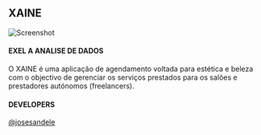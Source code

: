 
## XAINE

![Screenshot](https://ci3.googleusercontent.com/mail-img-att/AGAZnRpnxNG1Tua0rZ2Q3x1hTBA_7G1gKefbdqynIEYet6XFbIiEjewSimckxxAWFg1sd7ukzmMwR_pRs0fn7z_4OFwmTJjNBay0c6r3Sxp0B8ZxWfAx3RrGOCAEY3oztZgjGSF5wUZrc1Xp9RgDYCFC2rNHCOzwWkSArIuzzGU1yfNb7208HGkhHqkyL-7JDtZiV6L2Mvl3K5DcH-pTYSzbagg470NBd2z6ogO7s1BoMPcS8RhT-_r7uj3NkxYajSfQwZWnNT7eBPHsu_qt4INFU5WL9dBYoLfc_qnvnc_4l01nXsXVkHBL9CPrB91P814_b-_Xvdvb7S_D3Vy6K9x93fhaCugPU-GP7rjQMwK-xPlVjBMkaEL_kCddSR_IuffuRv4DaPYy_MIHcR8u7dVE4yHtfjv8XuQYTupvEviaumEctfS1H1l0v7W44nJj6DVz3qsevnV8Qe9p8HGYyFGfffDXO9M5x4w56XCFF9DplIP9gbhCbgVGGo1V9DYTaN_WFuRRRi4qxJGBktasY0y-5c_DjdUWp_QA0GFOfkxyF8Y_Gzx9VZaWHWiuwoE0e0iiNw5g8WVwBFgjtFVO_kqZiS2PuWUp6_ZwakU9e9eck956cD2289cDDzFDEdH8YpCtjfd3m1B9wHFBcvW_HUVYwYzrnEleOPEDyPYp--kpHIhGCTPneZ2SEPLBUQY81tWGhUNvtKRsgKWN7NJCHgubRqgtuTW-eQQDIbwJy0JuJsR8uBCUnqRPvMTERJjJbjv8yaMubMTV9H2mXcHwyvHg_xzO5H9h7CKb-ucEgiwX1ki0NVFp_RuFASkLWNnS2_GXlxZS2jC2VILdB1LmbLx1nQ_pvRT2HCQ6FZz7E-UI-bFnErPA0ZOIneNCq-iehdG4d1CthI3A_9eoJSZtHxxzbNW-tRMOiPCEoQEfNzTGEyThq_leo7cuym5cPs-QUeoFpjspzv0xaqGF9zwamRRnIXPZKXKf7I9ia5_SyMQgGGb9P0UM6krAmY7vqE6uzkAndGlhKKcmXQyao85Z2CGb69s2Kw=s0-l75-ft)


#### EXEL A ANALISE DE DADOS


O XAINE é uma aplicação de agendamento voltada para estética e beleza com o objectivo de gerenciar os serviços prestados para os salões e prestadores autónomos (freelancers).



#### DEVELOPERS

 [@josesandele](https://www.linkedin.com/in/jose-sandele-7672b8237/)


